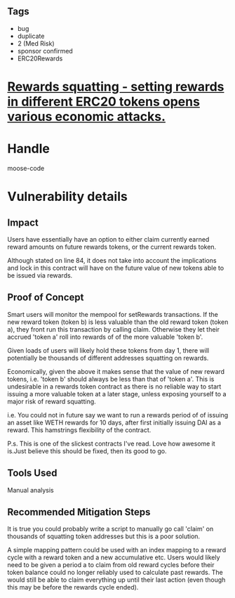 ## Tags

- bug
- duplicate
- 2 (Med Risk)
- sponsor confirmed
- ERC20Rewards

# [Rewards squatting - setting rewards in different ERC20 tokens opens various economic attacks. ](https://github.com/code-423n4/2021-08-yield-findings/issues/64) 

# Handle

moose-code


# Vulnerability details

## Impact
Users have essentially have an option to either claim currently earned reward amounts on future rewards tokens, or the current rewards token. 

Although stated on line 84, it does not take into account the implications and lock in this contract will have on the future value of new tokens able to be issued via rewards. 

## Proof of Concept
Smart users will monitor the mempool for setRewards transactions. If the new reward token (token b) is less valuable than the old reward token (token a), they front run this transaction by calling claim. Otherwise they let their accrued 'token a' roll into rewards of of the more valuable 'token b'.

Given loads of users will likely hold these tokens from day 1, there will potentially be thousands of different addresses squatting on rewards. 

Economically, given the above it makes sense that the value of new reward tokens, i.e. 'token b' should always be less than that of 'token a'. This is undesirable in a rewards token contract as there is no reliable way to start issuing a more valuable token at a later stage, unless exposing yourself to a major risk of reward squatting.

i.e. You could not in future say we want to run a rewards period of of issuing an asset like WETH rewards for 10 days, after first initially issuing DAI as a reward. This hamstrings flexibility of the contract.

P.s. This is one of the slickest contracts I've read. Love how awesome it is.Just believe this should be fixed, then its good to go. 

## Tools Used
Manual analysis

## Recommended Mitigation Steps
It is true you could probably write a script to manually go call 'claim' on thousands of squatting token addresses but this is a poor solution. 

A simple mapping pattern could be used with an index mapping to a reward cycle with a reward token and a new accumulative etc. Users would likely need to be given a period a to claim from old reward cycles before their token balance could no longer reliably used to calculate past rewards. The would still be able to claim everything up until their last action (even though this may be before the rewards cycle ended).

